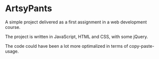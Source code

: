 # ArtsyPants

A simple project delivered as a first assignment in a web development course. 

The project is written in JavaScript, HTML and CSS, with some jQuery. 

The code could have been a lot more optimalized in terms of copy-paste-usage.
